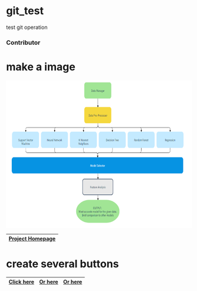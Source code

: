 # git_test
test git operation
<h3>Contributor</h3>

# make a image
<p><img src="flowChart.PNG" height="400" width="600" /> </p>

|[Project Homepage](https://daxiong2009.github.io/git_test/)|
|---| 

# create several buttons
|[Click here](https://github.com/)|[Or here](https://github.com/)|[Or here](https://github.com/)|
|---|---|---|

